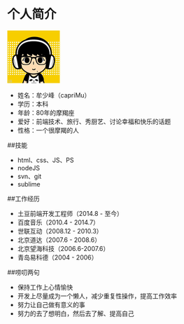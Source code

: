 # 个人简介
![头像](/img/msf.png)

* 姓名：牟少峰（capriMu）
* 学历：本科
* 年龄：80年的摩羯座
* 爱好：前端技术、旅行、秀厨艺、讨论幸福和快乐的话题
* 性格：一个很摩羯的人

##技能
* html、css、JS、PS
* nodeJS
* svn、git
* sublime

  
##工作经历
* 土豆前端开发工程师（2014.8 - 至今）
* 百度音乐（2010.4 - 2014.7）
* 世联互动（2008.12 - 2010.3）
* 北京道达（2007.6 - 2008.6）
* 北京望海科技（2006.6-2007.6）
* 青岛易科德（2004 - 2006）


##唠叨两句
* 保持工作上心情愉快
* 开发上尽量成为一个懒人，减少重复性操作，提高工作效率
* 努力让自己做有意义的事
* 努力的去了想明白，然后去了解、提高自己